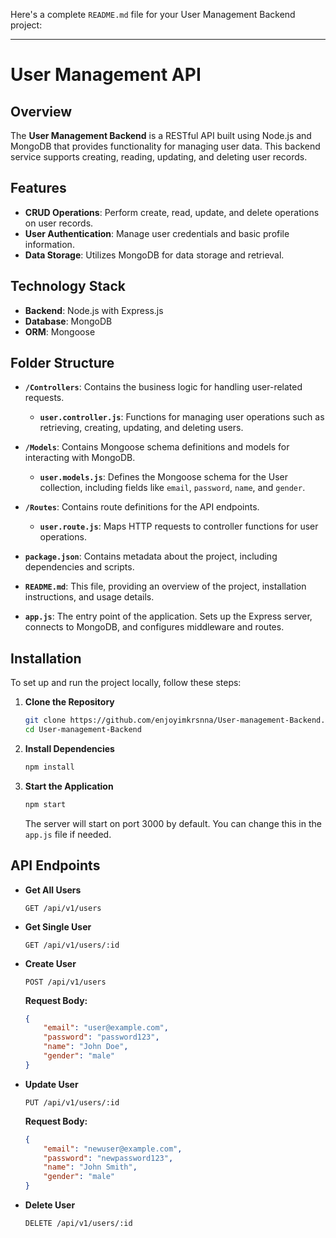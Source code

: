 Here's a complete `README.md` file for your User Management Backend project:

---

# User Management API 

## Overview

The **User Management Backend** is a RESTful API built using Node.js and MongoDB that provides functionality for managing user data. This backend service supports creating, reading, updating, and deleting user records.

## Features

- **CRUD Operations**: Perform create, read, update, and delete operations on user records.
- **User Authentication**: Manage user credentials and basic profile information.
- **Data Storage**: Utilizes MongoDB for data storage and retrieval.

## Technology Stack

- **Backend**: Node.js with Express.js
- **Database**: MongoDB
- **ORM**: Mongoose

## Folder Structure

- **`/Controllers`**: Contains the business logic for handling user-related requests.
  - **`user.controller.js`**: Functions for managing user operations such as retrieving, creating, updating, and deleting users.

- **`/Models`**: Contains Mongoose schema definitions and models for interacting with MongoDB.
  - **`user.models.js`**: Defines the Mongoose schema for the User collection, including fields like `email`, `password`, `name`, and `gender`.

- **`/Routes`**: Contains route definitions for the API endpoints.
  - **`user.route.js`**: Maps HTTP requests to controller functions for user operations.

- **`package.json`**: Contains metadata about the project, including dependencies and scripts.

- **`README.md`**: This file, providing an overview of the project, installation instructions, and usage details.

- **`app.js`**: The entry point of the application. Sets up the Express server, connects to MongoDB, and configures middleware and routes.

## Installation

To set up and run the project locally, follow these steps:

1. **Clone the Repository**

    ```bash
    git clone https://github.com/enjoyimkrsnna/User-management-Backend.git
    cd User-management-Backend
    ```

2. **Install Dependencies**

    ```bash
    npm install
    ```

3. **Start the Application**

    ```bash
    npm start
    ```

    The server will start on port 3000 by default. You can change this in the `app.js` file if needed.

## API Endpoints

- **Get All Users**

    ```http
    GET /api/v1/users
    ```

- **Get Single User**

    ```http
    GET /api/v1/users/:id
    ```

- **Create User**

    ```http
    POST /api/v1/users
    ```

    **Request Body:**

    ```json
    {
        "email": "user@example.com",
        "password": "password123",
        "name": "John Doe",
        "gender": "male"
    }
    ```

- **Update User**

    ```http
    PUT /api/v1/users/:id
    ```

    **Request Body:**

    ```json
    {
        "email": "newuser@example.com",
        "password": "newpassword123",
        "name": "John Smith",
        "gender": "male"
    }
    ```

- **Delete User**

    ```http
    DELETE /api/v1/users/:id
    ```
